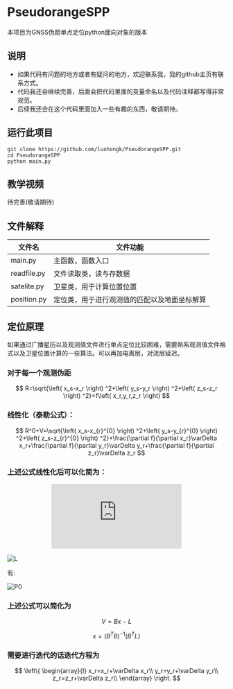 <!--
 * @Author: Hongkun Luo
 * @Date: 2024-04-08 01:27:27
 * @LastEditors: Hongkun Luo
 * @Description: 
 * 
 * Hongkun Luo
-->

# PseudorangeSPP

本项目为GNSS伪距单点定位python面向对象的版本

## 说明

* 如果代码有问题的地方或者有疑问的地方，欢迎联系我，我的github主页有联系方式。
* 代码我还会继续完善，后面会把代码里面的变量命名以及代码注释都写得非常规范。
* 后续我还会在这个代码里面加入一些有趣的东西，敬请期待。

## 运行此项目

```
git clone https://github.com/luohongk/PseudorangeSPP.git
cd PseudorangeSPP
python main.py
```

## 教学视频

待完善(敬请期待)

## 文件解释

| 文件名      | 文件功能                                     |
| ----------- | -------------------------------------------- |
| main.py     | 主函数，函数入口                             |
| readfile.py | 文件读取类，读与存数据                       |
| satelite.py | 卫星类，用于计算位置位置                     |
| position.py | 定位类，用于进行观测值的匹配以及地面坐标解算 |

## 定位原理

如果通过广播星历以及观测值文件进行单点定位比较困难，需要熟系观测值文件格式以及卫星位置计算的一些算法。可以再加电离层，对流层延迟。

### 对于每一个观测伪距

$$
R=\sqrt{\left( x_s-x_r \right) ^2+\left( y_s-y_r \right) ^2+\left( z_s-z_r \right) ^2}=f\left( x_r,y_r,z_r \right)
$$

### 线性化（泰勒公式）：

$$
R^0+V=\sqrt{\left( x_s-x_{r}^{0} \right) ^2+\left( y_s-y_{r}^{0} \right) ^2+\left( z_s-z_{r}^{0} \right) ^2}+\frac{\partial f}{\partial x_r}\varDelta x_r+\frac{\partial f}{\partial y_r}\varDelta y_r+\frac{\partial f}{\partial z_r}\varDelta z_r
$$

### 上述公式线性化后可以化简为：

<div style="text-align:center">

![线性化后的公式](https://latex.codecogs.com/svg.latex?V%3D%5Cleft%28%20%5Cfrac%7B-%5Cleft%28%20x_s-x_r%20%5Cright%29%7D%7B%5Crho_0%7D%2C%5Cfrac%7B-%5Cleft%28%20y_s-y_r%20%5Cright%29%7D%7B%5Crho_0%7D%2C%5Cfrac%7B-%5Cleft%28%20z_s-z_r%20%5Cright%29%7D%7B%5Crho_0%7D%2C-c%20%5Cright%29%20%5Cleft%5B%20%5Cbegin%7Barray%7D%7Bc%7D%0A%20%20%20%20%5CDelta%20x_r%5C%5C%0A%20%20%20%20%5CDelta%20y_r%5C%5C%0A%20%20%20%20%5CDelta%20z_r%5C%5C%0A%20%20%20%20%5Csigma_%7Btr%7D%5C%5C%0A%20%5Cend%7Barray%7D%20%5Cright%5D%20-L)

</div>

![L](https://latex.codecogs.com/svg.image?L=c\sigma&space;_{ts}+R^0-\rho&space;_0-Delay)

有:

![P0](https://latex.codecogs.com/svg.image?%5Crho%20_0=%5Csqrt%7B%5Cleft(x_s-x_%7Br%7D%5E%7B0%7D%5Cright)%5E2+%5Cleft(y_s-y_%7Br%7D%5E%7B0%7D%5Cright)%5E2+%5Cleft(z_s-z_%7Br%7D%5E%7B0%7D%5Cright)%5E2%7D)

### 上述公式可以简化为

$$
V=Bx-L
$$

$$
x=\left( B^TB \right) ^{-1}\left( B^TL \right)
$$

### 需要进行迭代的话迭代方程为

$$
\left\{ \begin{array}{l}
	x_r=x_r+\varDelta x_r\\
	y_r=y_r+\varDelta y_r\\
	z_r=z_r+\varDelta z_r\\
\end{array} \right.
$$
